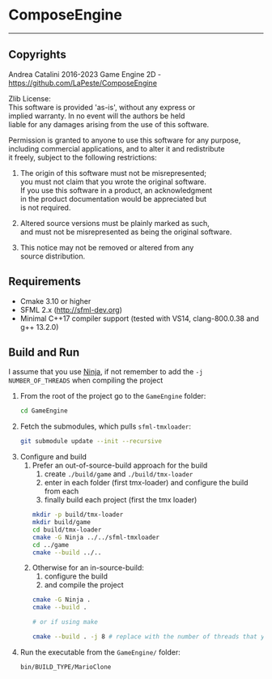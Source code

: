# ComposeEngine
-------------



## Copyrights

Andrea Catalini 2016-2023
Game Engine 2D - https://github.com/LaPeste/ComposeEngine

Zlib License:  
This software is provided 'as-is', without any express or  
implied warranty. In no event will the authors be held  
liable for any damages arising from the use of this software.  

Permission is granted to anyone to use this software for any purpose,  
including commercial applications, and to alter it and redistribute  
it freely, subject to the following restrictions:  

1. The origin of this software must not be misrepresented;  
   you must not claim that you wrote the original software.  
   If you use this software in a product, an acknowledgment  
   in the product documentation would be appreciated but  
   is not required.  

2. Altered source versions must be plainly marked as such,  
   and must not be misrepresented as being the original software.  

3. This notice may not be removed or altered from any  
   source distribution.


## Requirements
* Cmake 3.10 or higher
* SFML 2.x (http://sfml-dev.org)  
* Minimal C++17 compiler support (tested with VS14, clang-800.0.38 and g++ 13.2.0)


## Build and Run
I assume that you use [Ninja](https://ninja-build.org/), if not remember to add the `-j NUMBER_OF_THREADS` when compiling the project
1. From the root of the project go to the `GameEngine` folder:
   ```bash
   cd GameEngine
   ```
1. Fetch the submodules, which pulls `sfml-tmxloader`:
   ```bash
   git submodule update --init --recursive
   ```
1. Configure and build
   1. Prefer an out-of-source-build approach for the build
      1. create `./build/game` and `./build/tmx-loader`
      1. enter in each folder (first tmx-loader) and configure the build from each
      1. finally build each project (first the tmx loader)
      ```bash
      mkdir -p build/tmx-loader
      mkdir build/game
      cd build/tmx-loader
      cmake -G Ninja ../../sfml-tmxloader
      cd ../game
      cmake --build ../..
      ```
   1. Otherwise for an in-source-build:
      1. configure the build
      1. and compile the project
      ```bash
      cmake -G Ninja .
      cmake --build .

      # or if using make

      cmake --build . -j 8 # replace with the number of threads that you want
      ```
1. Run the executable from the `GameEngine/` folder:
   ```bash
   bin/BUILD_TYPE/MarioClone
   ```